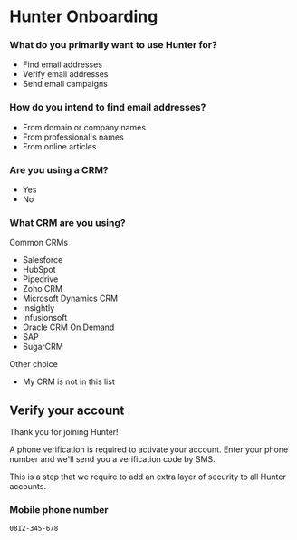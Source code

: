 # Hunter Onboarding

### What do you primarily want to use Hunter for?

- Find email addresses
- Verify email addresses
- Send email campaigns

### How do you intend to find email addresses?

- From domain or company names
- From professional's names
- From online articles

### Are you using a CRM?

- Yes
- No

### What CRM are you using?

Common CRMs

- Salesforce
- HubSpot
- Pipedrive
- Zoho CRM
- Microsoft Dynamics CRM
- Insightly
- Infusionsoft
- Oracle CRM On Demand
- SAP
- SugarCRM

Other choice

- My CRM is not in this list

## Verify your account

Thank you for joining Hunter!

A phone verification is required to activate your account. Enter your phone number and we'll send you a verification code by SMS.

This is a step that we require to add an extra layer of security to all Hunter accounts.

### Mobile phone number

```
0812-345-678
```
